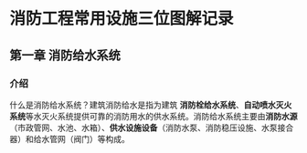 # 消防工程常用设施三位图解记录
## 第一章 消防给水系统
### 介绍
什么是消防给水系统？建筑消防给水是指为建筑 **消防栓给水系统**、**自动喷水灭火系统**等水灭火系统提供可靠的消防用水的供水系统。消防给水系统主要由**消防水源**（市政管网、水池、水箱）、**供水设施设备**（消防水泵、消防稳压设施、水泵接合器）和给水管网（阀门）等构成。